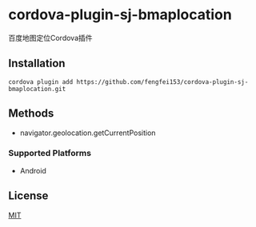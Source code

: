 # cordova-plugin-sj-bmaplocation
百度地图定位Cordova插件

## Installation

    cordova plugin add https://github.com/fengfei153/cordova-plugin-sj-bmaplocation.git

## Methods

- navigator.geolocation.getCurrentPosition

### Supported Platforms

- Android

## License

[MIT](/LICENSE)
